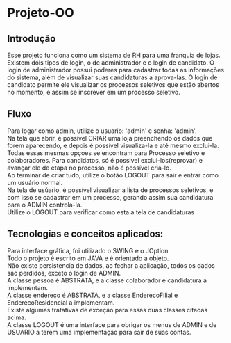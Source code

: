 # Projeto-OO

## Introdução
  Esse projeto funciona como um sistema de RH para uma franquia de lojas. Existem dois tipos de login, o de administrador e o login de candidato. O login de administrador possui poderes para cadastrar todas as informações do sistema, além de visualizar suas candidaturas a
aprova-las. O login de candidato permite ele visualizar os processos seletivos que estão abertos no momento, e assim se inscrever em um processo seletivo.

## Fluxo
  Para logar como admin, utilize o usuario: 'admin' e senha: 'admin'.  
  Na tela que abrir, é possível CRIAR uma loja preenchendo os dados que forem aparecendo, e depois é possível visualiza-la e até mesmo exclui-la.  
  Todas essas mesmas opçoes se encontram para Processo seletivo e colaboradores. Para candidatos, só é possivel exclui-los(reprovar) e avançar ele de etapa no processo, não é possível cria-lo.  
  Ao terminar de criar tudo, utilize o botão LOGOUT para sair e entrar como um usuário normal.  
  Na tela de usúario, é possível visualizar a lista de processos seletivos, e com isso se cadastrar em um processo, gerando assim sua candidatura para o ADMIN controla-la.  
  Utilize o LOGOUT para verificar como esta a tela de candidaturas

## Tecnologias e conceitos aplicados:
 Para interface gráfica, foi utilizado o SWING e o JOption.  
 Todo o projeto é escrito em JAVA e é orientado a objeto.  
 Não existe persistencia de dados, ao fechar a aplicação, todos os dados são perdidos, exceto o login de ADMIN.  
 A classe pessoa é ABSTRATA, e a classe colaborador e candidatura a implementam.  
 A classe endereço é ABSTRATA, e a classe EnderecoFilial e EnderecoResidencial a implementam.  
 Existe algumas tratativas de exceção para essas duas classes citadas acima.  
 A classe LOGOUT é uma interface para obrigar os menus de ADMIN e de USUARIO a terem uma implementação para sair de suas contas.



